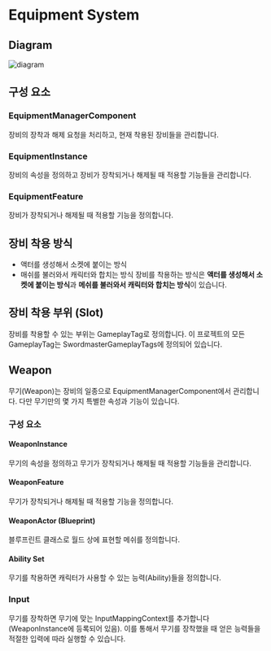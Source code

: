 # Equipment System
## Diagram
![diagram]()
## 구성 요소
### EquipmentManagerComponent
장비의 장착과 해제 요청을 처리하고, 현재 착용된 장비들을 관리합니다.
### EquipmentInstance
장비의 속성을 정의하고 장비가 장착되거나 해제될 때 적용할 기능들을 관리합니다.
### EquipmentFeature
장비가 장착되거나 해제될 때 적용할 기능을 정의합니다.
## 장비 착용 방식
- 액터를 생성해서 소켓에 붙이는 방식
- 매쉬를 불러와서 캐릭터와 합치는 방식
장비를 착용하는 방식은 **액터를 생성해서 소켓에 붙이는 방식**과 
**메쉬를 불러와서 캐릭터와 합치는 방식**이 있습니다.
## 장비 착용 부위 (Slot)
장비를 착용할 수 있는 부위는 GameplayTag로 정의합니다. 이 프로젝트의 모든 GameplayTag는
SwordmasterGameplayTags에 정의되어 있습니다.
## Weapon
무기(Weapon)는 장비의 일종으로 EquipmentManagerComponent에서 관리합니다. 다만 무기만의
몇 가지 특별한 속성과 기능이 있습니다.
### 구성 요소
#### WeaponInstance
무기의 속성을 정의하고 무기가 장착되거나 해제될 때 적용할 기능들을 관리합니다.
#### WeaponFeature
무기가 장착되거나 해제될 때 적용할 기능을 정의합니다.
#### WeaponActor (Blueprint)
블루프린트 클래스로 월드 상에 표현할 메쉬를 정의합니다.
#### Ability Set
무기를 착용하면 캐릭터가 사용할 수 있는 능력(Ability)들을 정의합니다.
### Input
무기를 장착하면 무기에 맞는 InputMappingContext를 추가합니다(WeaponInstance에 등록되어 있음).
이를 통해서 무기를 장착했을 때 얻은 능력들을 적절한 입력에 따라 실행할 수 있습니다.